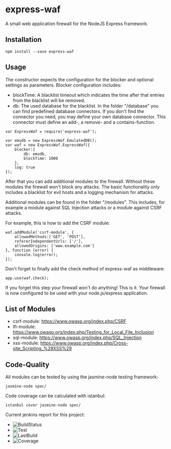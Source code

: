 express-waf
===========

A small web application firewall for the NodeJS Express framework.

Installation
----------
```
npm install --save express-waf
```

Usage
----------
The constructor expects the configuration for the blocker and optional settings as parameters.
Blocker configuration includes:
- blockTime: A blacklist timeout which indicates the time after that entries from the blacklist will be removed.
- db: The used database for the blacklist. In the folder "/database" you can find predefined database connectors. If you don't find the connector you need, you may define your own database connector. This connector must define an add-, a remove- and a contains-function.
```
var ExpressWaf = require('express-waf');

var emudb = new ExpressWaf.EmulatedDB();
var waf = new ExpressWaf.ExpressWaf({
    blocker:{
        db: emudb,
        blockTime: 1000
    },
    log: true
});
```

After that you can add additional modules to the firewall. Without these modules the firewall won't block
any attacks. The basic functionality only includes a blacklist for evil hosts and a logging mechanism for attacks.

Additional modules can be found in the folder "/modules". This includes, for example a module against SQL Injection attacks or
a module against CSRF attacks.

For example, this is how to add the CSRF module:
```
waf.addModule('csrf-module', {
    allowedMethods:['GET', 'POST'],
    refererIndependentUrls: ['/'],
    allowedOrigins: ['www.example.com']
}, function (error) {
    console.log(error);
});
```

Don't forget to finally add the check method of express-waf as middleware:
```
app.use(waf.check);
```
If you forget this step your firewall won't do anything!
This is it. Your firewall is now configured to be used with your node.js/express application.

List of Modules
---------

- csrf-module: https://www.owasp.org/index.php/CSRF
- lfi-module: https://www.owasp.org/index.php/Testing_for_Local_File_Inclusion
- sql-module: https://www.owasp.org/index.php/SQL_Injection
- xss-module: https://www.owasp.org/index.php/Cross-site_Scripting_%28XSS%29

Code-Quality
---------
All modules can be tested by using the jasmine-node testing framework:
```
jasmine-node spec/
```

Code coverage can be calculated with istanbul:
```
istanbul cover jasmine-node spec/
```

Current jenkins report for this project:

- ![BuildStatus](http://jenkins.tomm-apps.de/buildStatus/icon?job=tommapps_express-waf)
- ![Test](http://jenkins.tomm-apps.de:3434/badge/tommapps_express-waf/test)
- ![LastBuild](http://jenkins.tomm-apps.de:3434/badge/tommapps_express-waf/lastbuild)
- ![Coverage](http://jenkins.tomm-apps.de:3434/badge/tommapps_express-waf/coverage)
